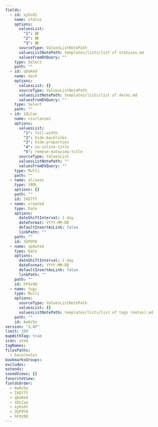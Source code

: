 ```yaml
---
fields:
  - id: xyhsd1
    name: status
    options:
      valuesList:
        "1": 🟥
        "2": 🟦
        "3": 🟩
      sourceType: ValuesListNotePath
      valuesListNotePath: templates/lists/list of statuses.md
      valuesFromDVQuery: ""
    type: Select
    path: ""
  - id: qboKed
    name: deck
    options:
      valuesList: {}
      sourceType: ValuesListNotePath
      valuesListNotePath: templates/lists/list of decks.md
      valuesFromDVQuery: ""
    type: Select
    path: ""
  - id: 1DLCae
    name: cssclasses
    options:
      valuesList:
        "1": full-width
        "2": hide-backlinks
        "3": hide-properties
        "4": no-inline-title
        "5": remove-dataview-title
      sourceType: ValuesList
      valuesListNotePath: ""
      valuesFromDVQuery: ""
    type: Multi
    path: ""
  - name: aliases
    type: YAML
    options: {}
    path: ""
    id: IkD7ff
  - name: created
    type: Date
    options:
      dateShiftInterval: 1 day
      dateFormat: YYYY-MM-DD
      defaultInsertAsLink: false
      linkPath: ""
    path: ""
    id: 3GP9Y8
  - name: updated
    type: Date
    options:
      dateShiftInterval: 1 day
      dateFormat: YYYY-MM-DD
      defaultInsertAsLink: false
      linkPath: ""
    path: ""
    id: hF9z9Q
  - name: tags
    type: Multi
    options:
      sourceType: ValuesListNotePath
      valuesList: {}
      valuesListNotePath: templates/lists/list of tags (notes).md
    path: ""
    id: AwHz5o
version: "2.47"
limit: 100
mapWithTag: true
icon: atom
tagNames: 
filesPaths:
  - base/notes
bookmarksGroups: 
excludes: 
extends: 
savedViews: []
favoriteView: 
fieldsOrder:
  - AwHz5o
  - IkD7ff
  - qboKed
  - 1DLCae
  - xyhsd1
  - 3GP9Y8
  - hF9z9Q
---
```

